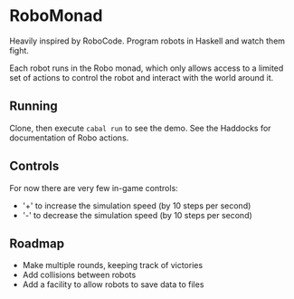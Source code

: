 # RoboMonad
Heavily inspired by RoboCode. Program robots in Haskell and watch them fight.

Each robot runs in the Robo monad, which only allows access to a limited set of actions to control the robot and interact with the world around it.

## Running
Clone, then execute `cabal run` to see the demo. See the Haddocks for documentation of Robo actions.

## Controls
For now there are very few in-game controls:
 - '+' to increase the simulation speed (by 10 steps per second)
 - '-' to decrease the simulation speed (by 10 steps per second)

## Roadmap
 - Make multiple rounds, keeping track of victories
 - Add collisions between robots
 - Add a facility to allow robots to save data to files
